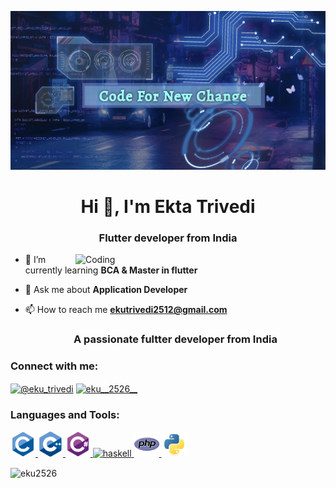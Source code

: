 ![logo](https://github.com/Eku2526/Eku2526/blob/main/IMG_20231031_134926.jpg?raw=true)
<h1 align="center">Hi 👋, I'm Ekta Trivedi</h1>
<h3 align="center">Flutter developer from India</h3>


<img align="right" alt="Coding" width="400" src=[https://static.vecteezy.com/system/resources/thumbnails/000/242/482/small/female-developer.jpg](https://user-images.githubusercontent.com/74038190/256977180-54fb7eef-b1e8-41dc-be97-57e4180b3b24.gif)>

- 🌱 I’m currently learning **BCA & Master in flutter**

- 💬 Ask me about **Application Developer**

- 📫 How to reach me **ekutrivedi2512@gmail.com**


  <h3 align="center">A passionate fultter developer from India</h3>

<h3 align="left">Connect with me:</h3>
<p align="left">
<a href="https://twitter.com/@eku_trivedi" target="blank"><img align="center" src="https://raw.githubusercontent.com/rahuldkjain/github-profile-readme-generator/master/src/images/icons/Social/twitter.svg" alt="@eku_trivedi" height="30" width="40" /></a>
<a href="https://instagram.com/eku__2526__" target="blank"><img align="center" src="https://raw.githubusercontent.com/rahuldkjain/github-profile-readme-generator/master/src/images/icons/Social/instagram.svg" alt="eku__2526__" height="30" width="40" /></a>
</p>

<h3 align="left">Languages and Tools:</h3>
<p align="left"> <a href="https://www.cprogramming.com/" target="_blank" rel="noreferrer"> <img src="https://raw.githubusercontent.com/devicons/devicon/master/icons/c/c-original.svg" alt="c" width="40" height="40"/> </a> <a href="https://www.w3schools.com/cpp/" target="_blank" rel="noreferrer"> <img src="https://raw.githubusercontent.com/devicons/devicon/master/icons/cplusplus/cplusplus-original.svg" alt="cplusplus" width="40" height="40"/> </a> <a href="https://www.w3schools.com/cs/" target="_blank" rel="noreferrer"> <img src="https://raw.githubusercontent.com/devicons/devicon/master/icons/csharp/csharp-original.svg" alt="csharp" width="40" height="40"/> </a> <a href="https://www.haskell.org/" target="_blank" rel="noreferrer"> <img src="https://upload.wikimedia.org/wikipedia/commons/1/1c/Haskell-Logo.svg" alt="haskell" width="40" height="40"/> </a> <a href="https://www.php.net" target="_blank" rel="noreferrer"> <img src="https://raw.githubusercontent.com/devicons/devicon/master/icons/php/php-original.svg" alt="php" width="40" height="40"/> </a> <a href="https://www.python.org" target="_blank" rel="noreferrer"> <img src="https://raw.githubusercontent.com/devicons/devicon/master/icons/python/python-original.svg" alt="python" width="40" height="40"/> </a> </p>

<p><img align="center" src="https://github-readme-streak-stats.herokuapp.com/?user=eku2526&" alt="eku2526" /></p>
